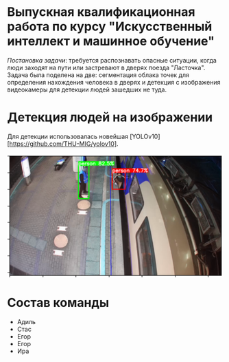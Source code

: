 # Выпускная квалификационная работа по курсу "Искусственный интеллект и машинное обучение"

_Постановка задачи_: требуется распознавать опасные ситуации, когда люди заходят на пути или застревают в дверях поезда "Ласточка". Задача была поделена на две: сегментация облака точек для определения нахождения человека в дверях и детекция с изображения видеокамеры для детекции людей зашедших не туда.

# Детекция людей на изображении

Для детекции использовалась новейшая [YOLOv10][https://github.com/THU-MIG/yolov10].

![Пример работы](./screenshots/yolo_1.png "Результат работы нейронной сети на изображении")

# Состав команды

 - Адиль
 - Стас
 - Егор
 - Егор
 - Ира
